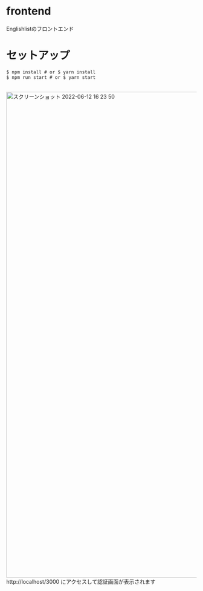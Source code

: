 # frontend
  Englishlistのフロントエンド
# セットアップ
  ```
  $ npm install # or $ yarn install
  $ npm run start # or $ yarn start
  ```
  <br />
<img width="1281" alt="スクリーンショット 2022-06-12 16 23 50" src="https://user-images.githubusercontent.com/49307752/173222301-cb3ce308-711b-41f9-9b42-bd978226e7cb.png">

  <br />
http://localhost/3000 にアクセスして認証画面が表示されます
